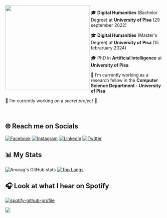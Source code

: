 <div align="center">
<img src="https://rishavanand.github.io/static/images/greetings.gif" align="left" style="width: 270px; border: 0" />
</div>
</ br>


🎓 <b>Digital Humanities</b> (Bachelor Degree) at <b>University of Pisa</b> (29 september 2022)

🎓 <b>Digital Humanities</b> (Master's Degree) at <b>University of Pisa</b> (15 febraruary 2024)

🎓 PhD in <b>Artificial Intelligence</b> at <b>University of Pisa</b>

🌱 I’m currently working as a research fellow in the <b>Computer Science Department - University of Pisa</b>

🔭 I’m currently working on a <i>secret project</i> 🤫


</br>


## 🌐 Reach me on Socials

[![Facebook](https://img.shields.io/badge/Facebook-%231877F2.svg?logo=Facebook&logoColor=white)](https://facebook.com/VincetHD) [![Instagram](https://img.shields.io/badge/Instagram-%23E4405F.svg?logo=Instagram&logoColor=white)](https://instagram.com/il_samaritano) [![LinkedIn](https://img.shields.io/badge/LinkedIn-%230077B5.svg?logo=linkedin&logoColor=white)](https://linkedin.com/in/vincenzo-sammartino-0339191a1) [![Twitter](https://img.shields.io/badge/Twitter-%231DA1F2.svg?logo=Twitter&logoColor=white)](https://twitter.com/vincenzosamma23) 

## 📊 My Stats

![Anurag's GitHub stats](https://github-readme-stats-sigma-five.vercel.app/api?username=ilsamaritano&show_icons=true&theme=gradient)
[![Top Langs](https://github-readme-stats-sigma-five.vercel.app/api/top-langs/?username=ilsamaritano&layout=compact&langs_count=8)](https://github.com/anuraghazra/github-readme-stats)
<!-- CODIFICA DI TESTI è STATO ESCLUSO CON &exclude_repo=CodificaDiTesti -->

## 🎧 Look at what I hear on Spotify


[![spotify-github-profile](https://spotify-github-profile.vercel.app/api/view?uid=31fi3w2eprbwdanqw4fcnjumcqnu&cover_image=true&theme=natemoo-re&show_offline=false&background_color=121212&bar_color=53b14f&bar_color_cover=true)](https://spotify-github-profile.vercel.app/api/view?uid=31fi3w2eprbwdanqw4fcnjumcqnu&redirect=true)

[![](https://visitcount.itsvg.in/api?id=ilsamaritano&label=Profile%20Views&color=1&icon=1&pretty=true)](https://visitcount.itsvg.in)
<!--
![](https://komarev.com/ghpvc/?username=ilsamaritano&label=Visit+Counter&style=flat-square)
-->

<!--
![](https://komarev.com/ghpvc/?username=ilsamaritano)
**ilsamaritano/ilsamaritano** is a ✨ _special_ ✨ repository because its `README.md` (this file) appears on your GitHub profile.

Here are some ideas to get you started:

- 🔭 I’m currently working on a secret project 🤫
- 🌱 I’m currently learning Digital Humanities at University of Pisa
- 👯 I’m looking to collaborate on ...
- 🤔 I’m looking for help with ...
- 💬 Ask me about ...
- 😄 Pronouns: ...
- ⚡ Fun fact: ...
-->
